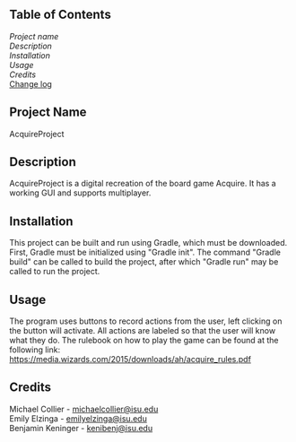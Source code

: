## Table of Contents
*Project name*\
*Description*\
*Installation*\
*Usage*\
*Credits*\
[Change log](CHANGELOG.md)
## Project Name
AcquireProject
## Description
AcquireProject is a digital recreation of the board game Acquire. It has a working GUI and supports multiplayer.
## Installation
This project can be built and run using Gradle, which must be downloaded. First, Gradle must be initialized using "Gradle init".
The command "Gradle build" can be called to build the project, after which "Gradle run" may be called to run the project.
## Usage
The program uses buttons to record actions from the user, left clicking on the button will activate. All actions are labeled so that the user will know what they do. The rulebook on how to play the game can be found at the following link: https://media.wizards.com/2015/downloads/ah/acquire_rules.pdf
## Credits
Michael Collier - michaelcollier@isu.edu\
Emily Elzinga - emilyelzinga@isu.edu\
Benjamin Keninger - kenibenj@isu.edu
